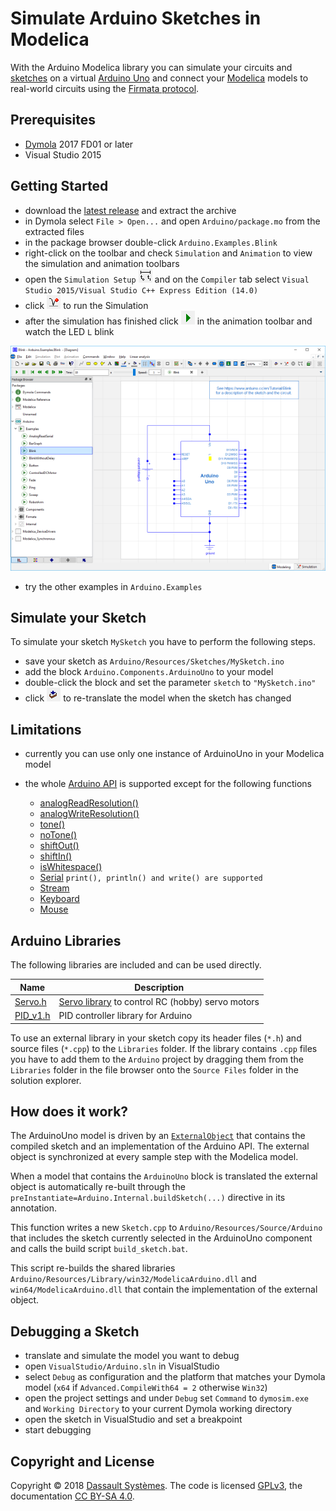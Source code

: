 # Simulate Arduino Sketches in Modelica

With the Arduino Modelica library you can simulate your circuits and [sketches](https://www.arduino.cc/en/Tutorial/Sketch) on a virtual [Arduino Uno](https://www.arduino.cc/en/Main/ArduinoBoardUno) and connect your [Modelica](https://www.modelica.org/) models to real-world circuits using the [Firmata protocol](http://www.firmata.org/).


## Prerequisites

- [Dymola](https://www.3ds.com/products-services/catia/products/dymola) 2017 FD01 or later
- Visual Studio 2015


## Getting Started

- download the [latest release](releases/latest) and extract the archive
- in Dymola select `File > Open...` and open `Arduino/package.mo` from the extracted files
- in the package browser double-click `Arduino.Examples.Blink`
- right-click on the toolbar and check `Simulation` and `Animation` to view the simulation and animation toolbars
- open the `Simulation Setup` ![Setup Button](Arduino/Resources/Images/setup_button.png) and on the `Compiler` tab select `Visual Studio 2015/Visual Studio C++ Express Edition (14.0)`
- click ![Simulate Button](Arduino/Resources/Images/simulate_button.png) to run the Simulation
- after the simulation has finished click ![Run Button](Arduino/Resources/Images/run_button.png) in the animation toolbar and watch the LED `L` blink

![Arduino.Examples.Blink](Arduino/Resources/Images/blink_example.png)

- try the other examples in `Arduino.Examples`


## Simulate your Sketch

To simulate your sketch `MySketch` you have to perform the following steps.

- save your sketch as `Arduino/Resources/Sketches/MySketch.ino`
- add the block `Arduino.Components.ArduinoUno` to your model
- double-click the block and set the parameter `sketch` to `"MySketch.ino"`
- click ![Translate Button](Arduino/Resources/Images/translate_button.png) to re-translate the model when the sketch has changed


## Limitations

- currently you can use only one instance of ArduinoUno in your Modelica model

- the whole [Arduino API](https://www.arduino.cc/en/Reference/HomePage) is supported except for the following functions

	- [analogReadResolution()](https://www.arduino.cc/en/Reference/AnalogReadResolution)
	- [analogWriteResolution()](https://www.arduino.cc/en/Reference/AnalogWriteResolution)
	- [tone()](https://www.arduino.cc/en/Reference/Tone)
	- [noTone()](https://www.arduino.cc/en/Reference/NoTone)
	- [shiftOut()](https://www.arduino.cc/en/Reference/ShiftOut)
	- [shiftIn()](https://www.arduino.cc/en/Reference/ShiftIn)
	- [isWhitespace()](https://www.arduino.cc/en/Reference/IsWhitespace)
	- [Serial](https://www.arduino.cc/en/Reference/Serial) `print(), println() and write() are supported`
	- [Stream](https://www.arduino.cc/en/Reference/Stream)
	- [Keyboard](https://www.arduino.cc/en/Reference/MouseKeyboard)
	- [Mouse](https://www.arduino.cc/en/Reference/MouseKeyboard)


## Arduino Libraries

The following libraries are included and can be used directly.

| Name                            | Description |
|---------------------------------|-------------|
|[Servo.h](Libraries/Servo.h)     | [Servo library](https://www.arduino.cc/en/Reference/Servo) to control RC (hobby) servo motors |
|[PID_v1.h](Libraries/PID_v1.h)   | PID controller library for Arduino |

To use an external library in your sketch copy its header files (`*.h`) and source files (`*.cpp`) to the `Libraries` folder. If the library contains `.cpp` files you have to add them to the `Arduino` project by dragging them from the `Libraries` folder in the file browser onto the `Source Files` folder in the solution explorer.


## How does it work?

The ArduinoUno model is driven by an [`ExternalObject`](Arduino/Internal/ExternalArduino.mo) that contains the compiled sketch and an implementation of the Arduino API. The external object is synchronized at every sample step with the Modelica model.

When a model that contains the `ArduinoUno` block is translated the external object is automatically re-built through the `preInstantiate=Arduino.Internal.buildSketch(...)` directive in its annotation.

This function writes a new `Sketch.cpp` to `Arduino/Resources/Source/Arduino` that includes the sketch currently selected in the ArduinoUno component and calls the build script `build_sketch.bat`.

This script re-builds the shared libraries `Arduino/Resources/Library/win32/ModelicaArduino.dll` and `win64/ModelicaArduino.dll` that contain the implementation of the external object.


## Debugging a Sketch

- translate and simulate the model you want to debug
- open `VisualStudio/Arduino.sln` in VisualStudio
- select `Debug` as configuration and the platform that matches your Dymola model (`x64` if `Advanced.CompileWith64 = 2` otherwise `Win32`)
- open the project settings and under `Debug` set `Command` to `dymosim.exe` and `Working Directory` to your current Dymola working directory
- open the sketch in VisualStudio and set a breakpoint
- start debugging


## Copyright and License

Copyright &copy; 2018 [Dassault Systèmes](https://www.3ds.com/). The code is licensed [GPLv3](https://www.gnu.org/licenses/gpl-3.0.en.html), the documentation [CC BY-SA 4.0](https://creativecommons.org/licenses/by-sa/4.0/).
